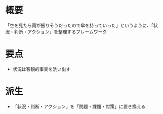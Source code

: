 # 概要
「空を見たら雨が振りそうだったので傘を持っていった」というように、「状況・判断・アクション」を整理するフレームワーク

# 要点
- 状況は客観的事実を洗い出す

# 派生
- 「状況・判断・アクション」を「問題・課題・対策」に置き換える
